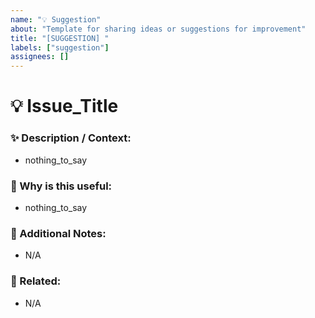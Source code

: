 ```yaml
---
name: "💡 Suggestion"
about: "Template for sharing ideas or suggestions for improvement"
title: "[SUGGESTION] "
labels: ["suggestion"]
assignees: []
---
```


# 💡 Issue_Title
<!-- Please keep the emoji and use Title Case or Sentence case for the issue title -->

### ✨ Description / Context:
<!-- Any details, context, or notes to help understand the suggestion -->
- nothing_to_say

### 🎯 Why is this useful:
<!-- Explain why this would be helpful or beneficial -->
- nothing_to_say

### 📝 Additional Notes:
- N/A

### 🔗 Related:
<!-- List other issues or PRs that are dependencies of this task -->
- N/A